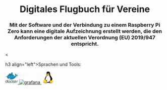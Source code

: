 <h1 align="center">Digitales Flugbuch für Vereine</h1>
<h3 align="center">Mit der Software und der Verbindung zu einem Raspberry Pi Zero kann eine digitale Aufzeichnung erstellt werden, die den Anforderungen der aktuellen Verordnung (EU) 2019/947 entspricht.</h3><


h3 align="left">Sprachen und Tools:</h3>
<p align="links"> <a href="https://www.docker.com/" target="_blank" rel="noreferrer"> <img src="https://raw.githubusercontent.com/devicons/devicon/master/icons/docker/docker-original-wordmark.svg" alt="docker" width="40" height="40"/> </a> <a href="https://grafana.com" target="_blank" rel="noreferrer"> <img src="https://www.vectorlogo.zone/logos/grafana/grafana-icon.svg" alt="grafana" width="40" height="40"/> </a> <a href="https://www.linux.org/" target="_blank" rel="noreferrer"> <img src="https://raw.githubusercontent.com/devicons/devicon/master/icons/linux/linux-original.svg" alt="linux" width="40" height="40"/> </a> </S>
